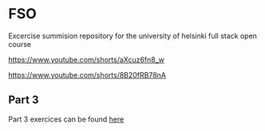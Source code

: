 # FSO

Excercise summision repository for the university of helsinki full stack open course

https://www.youtube.com/shorts/aXcuz6fn8_w

https://www.youtube.com/shorts/8B20fRB78nA

## Part 3

Part 3 exercices can be found [here](https://github.com/nehuencabibbo/FS-Phonebook)
